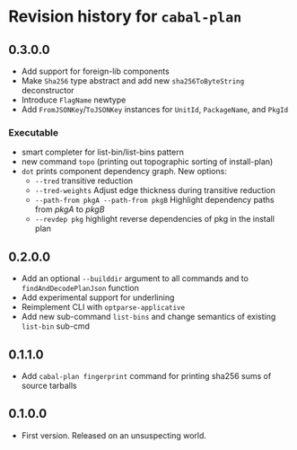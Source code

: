 # Revision history for `cabal-plan`

## 0.3.0.0

* Add support for foreign-lib components
* Make `Sha256` type abstract and add new `sha256ToByteString` deconstructor
* Introduce `FlagName` newtype
* Add `FromJSONKey`/`ToJSONKey` instances for `UnitId`, `PackageName`, and `PkgId`

### Executable

* smart completer for list-bin/list-bins pattern
* new command `topo` (printing out topographic sorting of install-plan)
* `dot` prints component dependency graph. New options:
    - `--tred` transitive reduction
    - `--tred-weights` Adjust edge thickness during transitive reduction
    - `--path-from pkgA --path-from pkgB` Highlight dependency paths from *pkgA* to *pkgB*
    - `--revdep pkg` highlight reverse dependencies of pkg in the install plan

## 0.2.0.0

* Add an optional `--builddir` argument to all commands and to `findAndDecodePlanJson` function
* Add experimental support for underlining
* Reimplement CLI with `optparse-applicative`
* Add new sub-command `list-bins` and change semantics of existing `list-bin` sub-cmd

## 0.1.1.0

* Add `cabal-plan fingerprint` command for printing
  sha256 sums of source tarballs

## 0.1.0.0

* First version. Released on an unsuspecting world.
